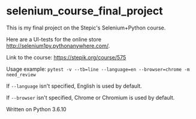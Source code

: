 # selenium_course_final_project
This is my final project on the Stepic's Selenium+Python course.

Here are a UI-tests for the online store http://selenium1py.pythonanywhere.com/.

Link to the course: https://stepik.org/course/575

Usage example: `pytest -v --tb=line --language=en --browser=chrome -m need_review`

If `--language` isn't specified, English is used by default.

If `--browser` isn't specified, Chrome or Chromium is used by default.


Written on Python 3.6.10